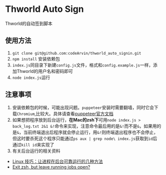 # Thworld Auto Sign

Thworld的自动签到脚本

## 使用方法

1. `git clone git@github.com:codeArvin/thworld_auto_signin.git`
2. `npm install` 安装依赖包
3. `index.js`同目录下新建`config.js`文件，格式和`config.example.js`一样，添加Thworld的用户名和密码即可
4. `node index.js`运行

## 注意事项
1. 安装依赖包的时候，可能出现问题。`puppeteer`安装时需要翻墙，同时它会下载`Chromium`,比较大。具体请查看[puppeteer官方文档](https://github.com/GoogleChrome/puppeteer)
2. 如果想把程序放到后台运行，**在Mac的zsh下**可用`node index.js > back_log.txt 2&1 &!`命令来实现，注意命令最后用的是`&!`而不是`&`，如果用的是`&`，当前终端退出后程序就会停止运行，用`&!`则终端退出程序也不会停止，但这时要杀死这个程序只能通过`ps aux | grep node\ index.js`获取到`id`后通过`kill id`来实现了
3. 有关后台运行的相关资料
  * [Linux 技巧：让进程在后台可靠运行的几种方法](https://www.ibm.com/developerworks/cn/linux/l-cn-nohup/index.html)
  * [Exit zsh, but leave running jobs open?](https://stackoverflow.com/questions/19302913/exit-zsh-but-leave-running-jobs-open)
